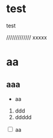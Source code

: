 test
====

test

/////////////
xxxxx



# aa

## aaa

* aa

1. ddd
1. ddddd


<input type=checkbox> aa </input>


